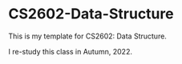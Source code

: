 # CS2602-Data-Structure

This is my template for CS2602: Data Structure.

I re-study this class in Autumn, 2022.
